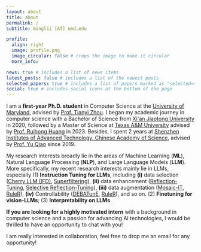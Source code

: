```yaml
---
layout: about
title: about
permalink: /
subtitle: minglii [AT] umd.edu

profile:
  align: right
  image: profile.png
  image_circular: false # crops the image to make it circular
  more_info: 

news: true # includes a list of news items
latest_posts: false # includes a list of the newest posts
selected_papers: true # includes a list of papers marked as "selected={true}"
social: true # includes social icons at the bottom of the page
---
```


I am a **first-year Ph.D. student** in Computer Science at the [University of Maryland](https://umd.edu/), advised by [Prof. Tianyi Zhou](https://tianyizhou.github.io/). 
I began my academic journey in computer science with a Bachelor of Science from [Xi'an Jiaotong University](http://en.xjtu.edu.cn/) in 2020, followed by a Master of Science at [Texas A&M University](https://www.tamu.edu/index.html) advised by [Prof. Ruihong Huang](https://people.engr.tamu.edu/huangrh/index.html) in 2023. 
Besides, I spent 2 years at [Shenzhen Institutes of Advanced Technology, Chinese Academy of Science](http://english.siat.cas.cn/), advised by [Prof. Yu Qiao](https://scholar.google.com/citations?user=gFtI-8QAAAAJ) since 2019. 

My research interests broadly lie in the areas of Machine Learning (**ML**), Natural Language Processing (**NLP**), and Large Language Models (**LLM**). 
More specifically, my recent research interests mainly lie in LLMs, especially 
(1) **Instruction Tuning for LLMs**, including **(i)** data selection ([Cherry LLM (IFD)](https://arxiv.org/abs/2308.12032), [Superfiltering](https://arxiv.org/abs/2402.00530)), **(ii)** data enhancement ([Reflection-Tuning](https://arxiv.org/abs/2310.11716), [Selective Reflection-Tuning](https://arxiv.org/abs/2402.10110)), **(iii)** data augmentation ([Mosaic-IT](https://arxiv.org/abs/2405.13326), [RuleR](https://arxiv.org/abs/2406.15938)), **(iv)** Controllability ([DEBATunE](https://arxiv.org/abs/2402.10614), [RuleR](https://arxiv.org/abs/2406.15938)), and so on.
(2) **Finetuning for vision-LLMs**; 
(3) **Interpretability on LLMs**. 

**If you are looking for a highly motivated intern** with a background in computer science and a passion for advancing AI technologies, I would be thrilled to have an opportunity to chat with you!

I am really interested in collaboration, feel free to drop me an email for any opportunity!
